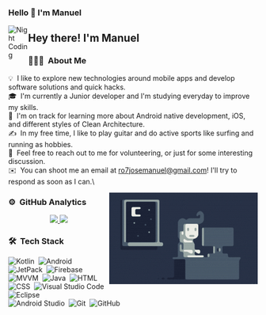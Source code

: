 ### Hello 👋 I'm Manuel 

<!-- ## 👋 &nbsp;Hey there! I'm Manuel -->

<img alt="Night Coding" src="./assets/Hand%20Wave.gif" width='40' align="left"/><h2>Hey there! I'm Manuel</h2>

### 👨🏻‍💻 &nbsp;About Me

💡 &nbsp;I like to explore new technologies around mobile apps and develop software solutions and quick hacks.\
🎓 &nbsp;I'm currently a Junior developer and I'm studying everyday to improve my skills.\
🌱 &nbsp;I'm on track for learning more about Android native development, iOS, and different styles of Clean Architecture.\
✍️ &nbsp;In my free time, I like to play guitar and do active sports like surfing and running as hobbies.\
💬 &nbsp;Feel free to reach out to me for volunteering, or just for some interesting discussion.\
✉️ &nbsp;You can shoot me an email at ro7josemanuel@gmail.com! I'll try to respond as soon as I can.\
<!--📄 &nbsp;Please have a look at my [Résumé](https://www.xxx.com/resume.html) for more details about me. I'm open to feedback and suggestions! -->

<img alt="Night Coding" src="https://raw.githubusercontent.com/AVS1508/AVS1508/master/assets/Night-Coding.gif" align="right"/>

### ⚙️ &nbsp;GitHub Analytics

<p align="center">
<a href="https://github.com/AVS1508">
  <img height="180em" src="https://github-readme-stats-eight-theta.vercel.app/api?username=Mj-br&show_icons=true&theme=algolia&include_all_commits=true&count_private=true"/>
  <img height="180em" src="https://github-readme-stats-eight-theta.vercel.app/api/top-langs/?username=Mj-br&layout=compact&langs_count=8&theme=algolia"/>
</a>
</p>


### 🛠 &nbsp;Tech Stack

![Kotlin](https://img.shields.io/badge/-Kotlin-05122A?style=flat&logo=kotlin)&nbsp;
![Android](https://img.shields.io/badge/-Android-05122A?style=flat&logo=android)&nbsp;
![JetPack](https://img.shields.io/badge/-Jetpack-05122A?style=flat&logo=jetpackCompose)&nbsp;
![Firebase](https://img.shields.io/badge/-Firebase-05122A?style=flat&logo=firebase)&nbsp;
![MVVM](https://img.shields.io/badge/-MVVM-05122A?style=flat&logo=mvvm)&nbsp;
![Java](https://img.shields.io/badge/-Java-05122A?style=flat&logo=javalang)&nbsp;
![HTML](https://img.shields.io/badge/-HTML-05122A?style=flat&logo=HTML5)&nbsp;
![CSS](https://img.shields.io/badge/-CSS-05122A?style=flat&logo=CSS3&logoColor=1572B6)&nbsp;
![Visual Studio Code](https://img.shields.io/badge/-Visual%20Studio%20Code-05122A?style=flat&logo=visual-studio-code&logoColor=007ACC)&nbsp;
![Eclipse](https://img.shields.io/badge/-Eclipse-05122A?style=flat&logo=eclipse-ide&logoColor=744699)\
![Android Studio](https://img.shields.io/badge/-Android%20Studio-05122A?style=flat&logo=android-studio&logoColor=5beb78)&nbsp;
![Git](https://img.shields.io/badge/-Git-05122A?style=flat&logo=git)&nbsp;
![GitHub](https://img.shields.io/badge/-GitHub-05122A?style=flat&logo=github)&nbsp;

<!--
**Mj-br/Mj-br** is a ✨ _special_ ✨ repository because its `README.md` (this file) appears on your GitHub profile.

Here are some ideas to get you started:

- 🔭 I’m currently working on ...
- 🌱 I’m currently learning ...
- 👯 I’m looking to collaborate on ...
- 🤔 I’m looking for help with ...
- 💬 Ask me about ...
- 📫 How to reach me: ...
- 😄 Pronouns: ...
- ⚡ Fun fact: ...
-->
